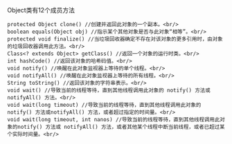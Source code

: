 Object类有12个成员方法
> 
    protected Object clone() //创建并返回此对象的一个副本。<br/>
    boolean equals(Object obj) //指示某个其他对象是否与此对象“相等”。<br/>
    protected void finalize() //当垃圾回收器确定不存在对该对象的更多引用时，由对象的垃圾回收器调用此方法。<br/>
    Class<? extends Object> getClass() //返回一个对象的运行时类。<br/>
    int hashCode() //返回该对象的哈希码值。<br/>
    void notify() //唤醒在此对象监视器上等待的单个线程。<br/>
    void notifyAll() //唤醒在此对象监视器上等待的所有线程。<br/>
    String toString() //返回该对象的字符串表示。<br/>
    void wait() //导致当前的线程等待，直到其他线程调用此对象的 notify() 方法或 notifyAll() 方法。<br/>
    void wait(long timeout) //导致当前的线程等待，直到其他线程调用此对象的 notify() 方法或notifyAll() 方法，或者超过指定的时间量。<br/>
    void wait(long timeout, int nanos) //导致当前的线程等待，直到其他线程调用此对象的notify() 方法或 notifyAll() 方法，或者其他某个线程中断当前线程，或者已超过某个实际时间量。<br/>